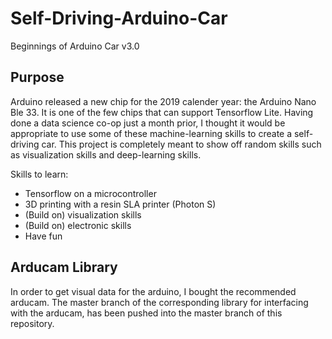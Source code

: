 # Self-Driving-Arduino-Car
Beginnings of Arduino Car v3.0

## Purpose
Arduino released a new chip for the 2019 calender year: the Arduino Nano Ble 33. It is one of the few chips that can support Tensorflow Lite. Having done a data science co-op just a month prior, I thought it would be appropriate to use some of these machine-learning skills to create a self-driving car. This project is completely meant to show off random skills such as visualization skills and deep-learning skills. 

Skills to learn:
- Tensorflow on a microcontroller
- 3D printing with a resin SLA printer (Photon S)
- (Build on) visualization skills 
- (Build on) electronic skills
- Have fun

## Arducam Library
In order to get visual data for the arduino, I bought the recommended arducam. The master branch of the corresponding library for interfacing with the arducam, has been pushed into the master branch of this repository.
